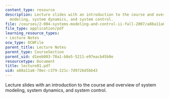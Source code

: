 ```yaml
---
content_type: resource
description: Lecture slides with an introduction to the course and overview of system
  modeling, system dynamics, and system control.
file: /courses/2-004-systems-modeling-and-control-ii-fall-2007/a88a11a678ecc379221c7d9726d5bb43_lecture01.pdf
file_type: application/pdf
learning_resource_types:
- Lecture Notes
ocw_type: OCWFile
parent_title: Lecture Notes
parent_type: CourseSection
parent_uid: d1eeb003-70a1-b8e5-5211-e97eacb45b0e
resourcetype: Document
title: lecture01.pdf
uid: a88a11a6-78ec-c379-221c-7d9726d5bb43
---
```

Lecture slides with an introduction to the course and overview of system modeling, system dynamics, and system control.

